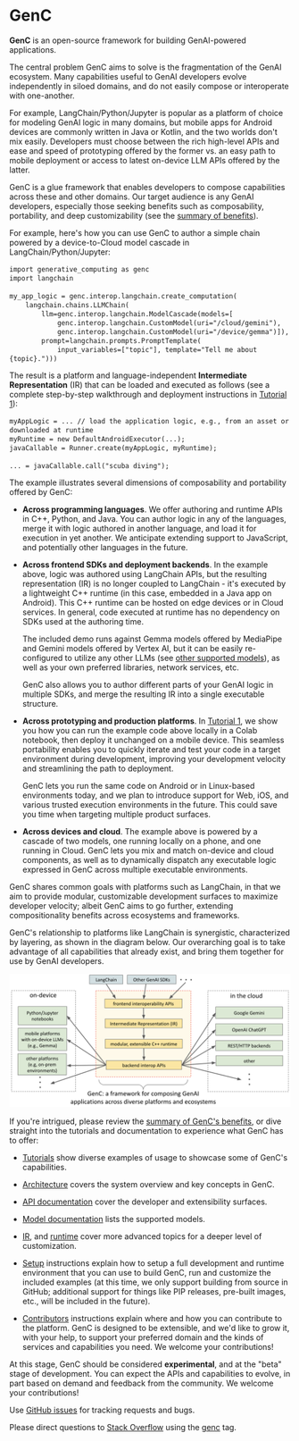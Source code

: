 # GenC

**GenC** is an open-source framework for building GenAI-powered applications.

The central problem GenC aims to solve is the fragmentation of the GenAI
ecosystem. Many capabilities useful to GenAI developers evolve independently in
siloed domains, and do not easily compose or interoperate with one-another.

For example, LangChain/Python/Jupyter is popular as a platform of
choice for modeling GenAI logic in many domains, but mobile apps for Android
devices are commonly written in Java or Kotlin, and the two worlds don't
mix easily. Developers must choose between the rich high-level APIs and ease
and speed of prototyping offered by the former vs. an easy path to mobile
deployment or access to latest on-device LLM APIs offered by the latter.

GenC is a glue framework that enables developers to compose capabilities across
these and other domains. Our target audience is any GenAI developers,
especially those seeking benefits such as composability, portability, and deep
customizability (see the [summary of benefits](generative_computing/docs/benefits.md)).

For example, here's how you can use GenC to author a simple chain powered by a
device-to-Cloud model cascade in LangChain/Python/Jupyter:

```
import generative_computing as genc
import langchain

my_app_logic = genc.interop.langchain.create_computation(
    langchain.chains.LLMChain(
        llm=genc.interop.langchain.ModelCascade(models=[
            genc.interop.langchain.CustomModel(uri="/cloud/gemini"),
            genc.interop.langchain.CustomModel(uri="/device/gemma")]),
        prompt=langchain.prompts.PromptTemplate(
            input_variables=["topic"], template="Tell me about {topic}.")))
```

The result is a platform and language-independent
**Intermediate Representation** (IR) that can be loaded and executed as follows
(see a complete step-by-step walkthrough and deployment instructions in
[Tutorial 1](generative_computing/docs/tutorials/tutorial_1_simple_cascade.ipynb)):

```
myAppLogic = ... // load the application logic, e.g., from an asset or downloaded at runtime
myRuntime = new DefaultAndroidExecutor(...);
javaCallable = Runner.create(myAppLogic, myRuntime);

... = javaCallable.call("scuba diving");
```

The example illustrates several dimensions of composability and portability
offered by GenC:

*   **Across programming languages**. We offer authoring and runtime APIs in
    C++, Python, and Java. You can author logic in any of the languages, merge
    it with logic authored in another language, and load it for execution in
    yet another. We anticipate extending support to JavaScript, and potentially
    other languages in the future.

*   **Across frontend SDKs and deployment backends**. In the example above,
    logic was authored using LangChain APIs, but the resulting representation
    (IR) is no longer coupled to LangChain - it's executed by a lightweight C++
    runtime (in this case, embedded in a Java app on Android). This C++ runtime
    can be hosted on edge devices or in Cloud services. In general, code
    executed at runtime has no dependency on SDKs used at the authoring time.

    The included demo runs against Gemma models offered by MediaPipe and Gemini
    models offered by Vertex AI, but it can be easily re-configured to utilize
    any other LLMs (see [other supported models](generative_computing/docs/models.md)),
    as well as your own preferred libraries, network services, etc.

    GenC also allows you to author different parts of your GenAI logic in
    multiple SDKs, and merge the resulting IR into a single executable
    structure.

*   **Across prototyping and production platforms**. In
    [Tutorial 1](generative_computing/docs/tutorials/tutorial_1_simple_cascade.ipynb), we show you
    how you can run the example code above locally in a Colab notebook, then
    deploy it unchanged on a mobile device. This seamless portability enables
    you to quickly iterate and test your code in a target environment during
    development, improving your development velocity and streamlining the
    path to deployment.

    GenC lets you run the same code on Android or in Linux-based
    environments today, and we plan to introduce support for Web, iOS, and
    various trusted execution environments in the future. This could save you
    time when targeting multiple product surfaces.

*   **Across devices and cloud**. The example above is powered by a cascade
    of two models, one running locally on a phone, and one running in Cloud.
    GenC lets you mix and match on-device and cloud components, as well as to
    dynamically dispatch any executable logic expressed in GenC across multiple
    executable environments.

GenC shares common goals with platforms such as LangChain, in that we aim to
provide modular, customizable development surfaces to maximize developer
velocity; albeit GenC aims to go further, extending compositionality benefits
across ecosystems and frameworks.

GenC's relationship to platforms like LangChain is synergistic, characterized
by layering, as shown in the diagram below. Our overarching goal is to take
advantage of all capabilities that already exist, and bring them together for
use by GenAI developers.

![GenC Diagram](genc_diagram.png)

If you're intrigued, please review the
[summary of GenC's benefits](generative_computing/docs/benefits.md), or dive straight into the
tutorials and documentation to experience what GenC has to offer:

*   [Tutorials](generative_computing/docs/tutorials/README.md) show diverse
    examples of usage to showcase some of GenC's capabilities.

*   [Architecture](generative_computing/docs/architecture.md) covers the system overview and key
    concepts in GenC.

*   [API documentation](generative_computing/docs/api.md) cover the developer
    and extensibility surfaces.

*   [Model documentation](generative_computing/docs/models.md) lists the supported models.

*   [IR](generative_computing/docs/ir.md), and [runtime](generative_computing/docs/runtime.md) cover more advanced
    topics for a deeper level of customization.

*   [Setup](SETUP.md) instructions explain how to setup a full development
    and runtime environment that you can use to build GenC, run and customize
    the included examples (at this time, we only support building from source
    in GitHub; additional support for things like PIP releases, pre-built
    images, etc., will be included in the future).

*   [Contributors](CONTRIBUTING.md) instructions explain where and how you can
    contribute to the platform. GenC is designed to be extensible, and we'd
    like to grow it, with your help, to support your preferred domain and the
    kinds of services and capabilities you need. We welcome your contributions!

At this stage, GenC should be considered **experimental**, and at the "beta"
stage of development. You can expect the APIs and capabilities to evolve, in
part based on demand and feedback from the community.
We welcome your contributions!

Use [GitHub issues](https://github.com/google/generative_computing/issues) for
tracking requests and bugs.

Please direct questions to [Stack Overflow](https://stackoverflow.com) using the
[genc](https://stackoverflow.com/questions/tagged/genc) tag.
